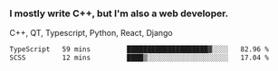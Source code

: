 <h3>I mostly write C++, but I'm also a web developer.</h3>
<p>C++, QT, Typescript, Python, React, Django</p>

<!--START_SECTION:waka-->

```txt
TypeScript   59 mins         ████████████████████▓░░░░   82.96 %
SCSS         12 mins         ████▒░░░░░░░░░░░░░░░░░░░░   17.04 %
```

<!--END_SECTION:waka-->

